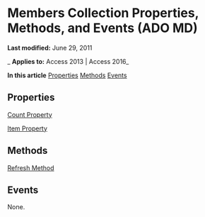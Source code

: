 
# Members Collection Properties, Methods, and Events (ADO MD)

 **Last modified:** June 29, 2011

 _ **Applies to:** Access 2013 | Access 2016_

 **In this article**
[Properties](#sectionSection1)
[Methods](#sectionSection2)
[Events](#sectionSection3)




## Properties
<a name="sectionSection1"> </a>

[Count Property](b59f9581-ffd1-471d-44fa-3c1bb812e140.md)

[Item Property](793c305f-0e5b-a529-e21f-b7ab0843ed49.md)


## Methods
<a name="sectionSection2"> </a>

[Refresh Method](f1c8829f-9c7d-12b6-7470-727ff38d663e.md)


## Events
<a name="sectionSection3"> </a>

None.

